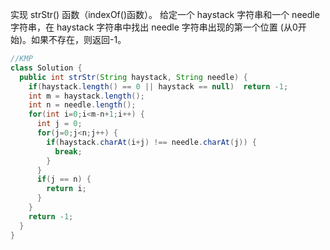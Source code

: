 实现 strStr() 函数（indexOf()函数）。
给定一个 haystack 字符串和一个 needle 字符串，在 haystack 字符串中找出 needle 字符串出现的第一个位置 (从0开始)。如果不存在，则返回-1。  
```java
//KMP
class Solution {
  public int strStr(String haystack, String needle) {
    if(haystack.length() == 0 || haystack == null)  return -1;
    int m = haystack.length();
    int n = needle.length();
    for(int i=0;i<m-n+1;i++) {
      int j = 0;
      for(j=0;j<n;j++) {
        if(haystack.charAt(i+j) !== needle.charAt(j)) {
          break;
        }
      }
      if(j == n) {
        return i;
      }
    }
    return -1;
  }
}
```
